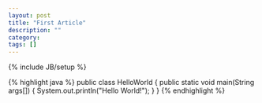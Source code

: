 ```yaml
---
layout: post
title: "First Article"
description: ""
category: 
tags: []
---
```

{% include JB/setup %}


{% highlight java %}
public class HelloWorld {
    public static void main(String args[]) {
      System.out.println("Hello World!");
    }
}
{% endhighlight %}

